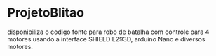 # ProjetoBlitao
disponibiliza o codigo fonte para robo de batalha com controle para 4 motores usando a interface SHIELD L293D, arduino Nano e diversos motores.
